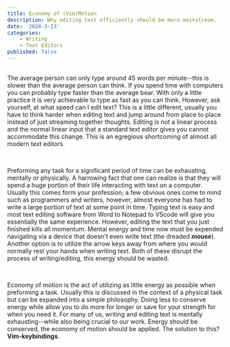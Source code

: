 ```yaml
---
title: Economy of (Vim)Motion 
description: Why editing text efficiently should be more mainstream.
date: '2024-3-13'
categories: 
    - Writing
    - Text Editors
published: false
---
```


## 
The average person can only type around 45 words per minute--this is slower than the average person can think. If you spend time with computers you can probably type faster than the average bear. With only a little practice it is very achievable to type as fast as you can think. However, ask yourself, at what speed can I edit text? This is a little different, usually you have to think harder when editing text and jump around from place to place instead of just streaming together thoughts. Editing is not a linear process and the normal linear input that a standard text editor gives you cannot accommodate this change. This is an egregious shortcoming of almost all modern text editors. 

<br>

Preforming any task for a significant period of time can be exhausting, mentally or physically. A harrowing fact that one can realize is that they will spend a huge portion of their life interacting with text on a computer. Usually this comes form your profession; a few obvious ones come to mind such as programmers and writers, however, almost everyone has had to write a large portion of text at some point in time. Typing text is easy and most text editing software from Word to Notepad to VScode will give you essentially the same experience. However, editing the text that you just finished kills all momentum. Mental energy and time now must be expended navigating via a device that doesn't even write text (the dreaded ***mouse***). Another option is to utilize the arrow keys away from where you would normally rest your hands when writing text. Both of these disrupt the process of writing/editing, this energy should be wasted.   

<br>

Economy of motion is the act of utilizing as little energy as possible when preforming a task. Usually this is discussed in the context of a physical task but can be expanded into a simple philosophy. Doing less to conserve energy while allow you to do more for longer or save for your strength for when you need it. For many of us, writing and editing text is mentally exhausting--while also being crucial to our work. Energy should be conserved, the economy of motion should be applied. The solution to this? **Vim-keybindings**.

